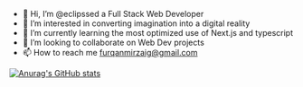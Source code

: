 - 👋 Hi, I’m @eclipssed a Full Stack Web Developer
- 👀 I’m interested in converting imagination into a digital reality
- 🌱 I’m currently learning the most optimized use of Next.js and typescript
- 💞️ I’m looking to collaborate on Web Dev projects
- 📫 How to reach me furqanmirzaig@gmail.com


[![Anurag's GitHub stats](https://github-readme-stats.vercel.app/api?username=eclipssed)](https://github.com/eclipssed/github-readme-stats)

<!---
eclipssed/eclipssed is a ✨ special ✨ repository because its `README.md` (this file) appears on your GitHub profile.
You can click the Preview link to take a look at your changes.
--->
